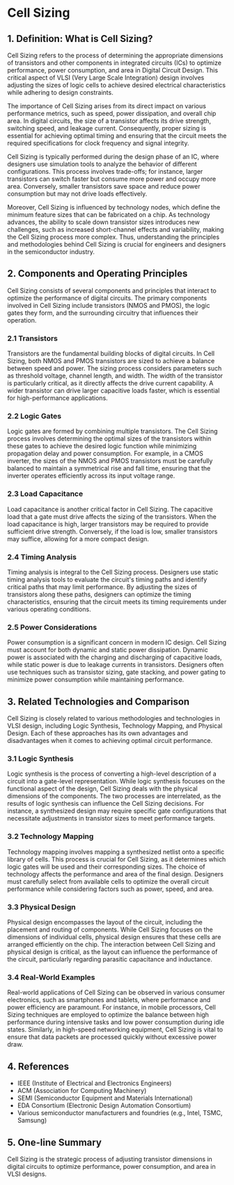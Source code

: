 # Cell Sizing

## 1. Definition: What is **Cell Sizing**?
Cell Sizing refers to the process of determining the appropriate dimensions of transistors and other components in integrated circuits (ICs) to optimize performance, power consumption, and area in Digital Circuit Design. This critical aspect of VLSI (Very Large Scale Integration) design involves adjusting the sizes of logic cells to achieve desired electrical characteristics while adhering to design constraints. 

The importance of Cell Sizing arises from its direct impact on various performance metrics, such as speed, power dissipation, and overall chip area. In digital circuits, the size of a transistor affects its drive strength, switching speed, and leakage current. Consequently, proper sizing is essential for achieving optimal timing and ensuring that the circuit meets the required specifications for clock frequency and signal integrity.

Cell Sizing is typically performed during the design phase of an IC, where designers use simulation tools to analyze the behavior of different configurations. This process involves trade-offs; for instance, larger transistors can switch faster but consume more power and occupy more area. Conversely, smaller transistors save space and reduce power consumption but may not drive loads effectively. 

Moreover, Cell Sizing is influenced by technology nodes, which define the minimum feature sizes that can be fabricated on a chip. As technology advances, the ability to scale down transistor sizes introduces new challenges, such as increased short-channel effects and variability, making the Cell Sizing process more complex. Thus, understanding the principles and methodologies behind Cell Sizing is crucial for engineers and designers in the semiconductor industry.

## 2. Components and Operating Principles
Cell Sizing consists of several components and principles that interact to optimize the performance of digital circuits. The primary components involved in Cell Sizing include transistors (NMOS and PMOS), the logic gates they form, and the surrounding circuitry that influences their operation.

### 2.1 Transistors
Transistors are the fundamental building blocks of digital circuits. In Cell Sizing, both NMOS and PMOS transistors are sized to achieve a balance between speed and power. The sizing process considers parameters such as threshold voltage, channel length, and width. The width of the transistor is particularly critical, as it directly affects the drive current capability. A wider transistor can drive larger capacitive loads faster, which is essential for high-performance applications.

### 2.2 Logic Gates
Logic gates are formed by combining multiple transistors. The Cell Sizing process involves determining the optimal sizes of the transistors within these gates to achieve the desired logic function while minimizing propagation delay and power consumption. For example, in a CMOS inverter, the sizes of the NMOS and PMOS transistors must be carefully balanced to maintain a symmetrical rise and fall time, ensuring that the inverter operates efficiently across its input voltage range.

### 2.3 Load Capacitance
Load capacitance is another critical factor in Cell Sizing. The capacitive load that a gate must drive affects the sizing of the transistors. When the load capacitance is high, larger transistors may be required to provide sufficient drive strength. Conversely, if the load is low, smaller transistors may suffice, allowing for a more compact design.

### 2.4 Timing Analysis
Timing analysis is integral to the Cell Sizing process. Designers use static timing analysis tools to evaluate the circuit's timing paths and identify critical paths that may limit performance. By adjusting the sizes of transistors along these paths, designers can optimize the timing characteristics, ensuring that the circuit meets its timing requirements under various operating conditions.

### 2.5 Power Considerations
Power consumption is a significant concern in modern IC design. Cell Sizing must account for both dynamic and static power dissipation. Dynamic power is associated with the charging and discharging of capacitive loads, while static power is due to leakage currents in transistors. Designers often use techniques such as transistor sizing, gate stacking, and power gating to minimize power consumption while maintaining performance.

## 3. Related Technologies and Comparison
Cell Sizing is closely related to various methodologies and technologies in VLSI design, including Logic Synthesis, Technology Mapping, and Physical Design. Each of these approaches has its own advantages and disadvantages when it comes to achieving optimal circuit performance.

### 3.1 Logic Synthesis
Logic synthesis is the process of converting a high-level description of a circuit into a gate-level representation. While logic synthesis focuses on the functional aspect of the design, Cell Sizing deals with the physical dimensions of the components. The two processes are interrelated, as the results of logic synthesis can influence the Cell Sizing decisions. For instance, a synthesized design may require specific gate configurations that necessitate adjustments in transistor sizes to meet performance targets.

### 3.2 Technology Mapping
Technology mapping involves mapping a synthesized netlist onto a specific library of cells. This process is crucial for Cell Sizing, as it determines which logic gates will be used and their corresponding sizes. The choice of technology affects the performance and area of the final design. Designers must carefully select from available cells to optimize the overall circuit performance while considering factors such as power, speed, and area.

### 3.3 Physical Design
Physical design encompasses the layout of the circuit, including the placement and routing of components. While Cell Sizing focuses on the dimensions of individual cells, physical design ensures that these cells are arranged efficiently on the chip. The interaction between Cell Sizing and physical design is critical, as the layout can influence the performance of the circuit, particularly regarding parasitic capacitance and inductance.

### 3.4 Real-World Examples
Real-world applications of Cell Sizing can be observed in various consumer electronics, such as smartphones and tablets, where performance and power efficiency are paramount. For instance, in mobile processors, Cell Sizing techniques are employed to optimize the balance between high performance during intensive tasks and low power consumption during idle states. Similarly, in high-speed networking equipment, Cell Sizing is vital to ensure that data packets are processed quickly without excessive power draw.

## 4. References
- IEEE (Institute of Electrical and Electronics Engineers)
- ACM (Association for Computing Machinery)
- SEMI (Semiconductor Equipment and Materials International)
- EDA Consortium (Electronic Design Automation Consortium)
- Various semiconductor manufacturers and foundries (e.g., Intel, TSMC, Samsung)

## 5. One-line Summary
Cell Sizing is the strategic process of adjusting transistor dimensions in digital circuits to optimize performance, power consumption, and area in VLSI designs.